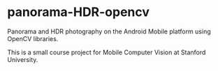 panorama-HDR-opencv
===================

Panorama and HDR photography on the Android Mobile platform using OpenCV libraries.

This is a small course project for Mobile Computer Vision at Stanford University.
